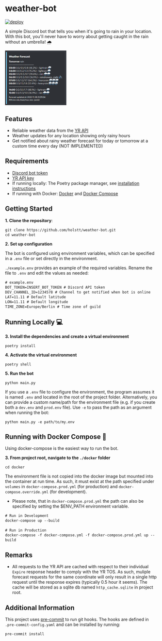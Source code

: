 # weather-bot

[![deploy](https://github.com/holstt/weather-bot/actions/workflows/deploy.yaml/badge.svg)](https://github.com/holstt/weather-bot/actions/workflows/deploy.yaml)

A simple Discord bot that tells you when it's going to rain in your location. With this bot, you'll never have to worry about getting caught in the rain without an umbrella! 🌧

<img src="docs/rainy_forecast_message.png" width=40%>

## Features

-   Reliable weather data from the [YR API](https://developer.yr.no/)
-   Weather updates for any location showing only rainy hours
-   Get notified about rainy weather forecast for today or tomorrow at a custom time every day (NOT IMPLEMENTED)

## Requirements

-   [Discord bot token](https://discord.com/developers/docs/intro)
-   [YR API key](https://developer.yr.no/)
-   If running locally: The Poetry package manager, see [installation instructions](https://python-poetry.org/docs/#installation)
-   If running with Docker: [Docker](https://docs.docker.com/get-docker/) and [Docker Compose](https://docs.docker.com/compose/install/)

## Getting Started

**1. Clone the repository**:

```
git clone https://github.com/holstt/weather-bot.git
cd weather-bot
```

**2. Set up configuration**

The bot is configured using environment variables, which can be specified in a `.env` file or set directly in the environment.

`./example.env` provides an example of the required variables. Rename the file to `.env` and edit the values as needed:

```
# example.env
BOT_TOKEN=INSERT_BOT_TOKEN # Discord API token
DEV_CHANNEL_ID=1234578 # Channel to get notified when bot is online
LAT=11.11 # Default latitude
LON=11.11 # Default longitude
TIME_ZONE=Europe/Berlin # Time zone of guild
```

## Running Locally 💻

**3. Install the dependencies and create a virtual environment**

```
poetry install
```

**4. Activate the virtual environment**

```
poetry shell
```

**5. Run the bot**

```
python main.py
```

If you use a `.env` file to configure the environment, the program assumes it is named `.env` and located in the root of the project folder. Alternatively, you can provide a custom name/path for the environment file (e.g. if you create both a `dev.env` and `prod.env` file). Use `-e` to pass the path as an argument when running the bot:

```
python main.py -e path/to/my.env
```

## Running with Docker Compose 🐳

Using docker-compose is the easiest way to run the bot.

**3. From project root, navigate to the `./docker` folder**

```
cd docker
```

The environment file is not copied into the docker image but mounted into the container at run time. As such, it must exist at the path specified under `volumes` in `docker-compose.prod.yml` (for production) and `docker-compose.override.yml` (for development).

-   Please note, that in `docker-compose.prod.yml` the path can also be specified by setting the $ENV_PATH environment variable.

```
# Run in Development
docker-compose up --build

# Run in Production
docker-compose -f docker-compose.yml -f docker-compose.prod.yml up --build
```

## Remarks

-   All requests to the YR API are cached with respect to their individual `Expire` response header to comply with the YR TOS. As such, muliple forecast requests for the same coordinate will only result in a single http request until the response expires (typically 0.5 hour it seems). The cache will be stored as a sqlite db named `http_cache.sqlite` in project root.

## Additional Information

This project uses [pre-commit](https://pre-commit.com/) to run git hooks. The hooks are defined in `.pre-commit-config.yaml` and can be installed by running:

```
pre-commit install
```
